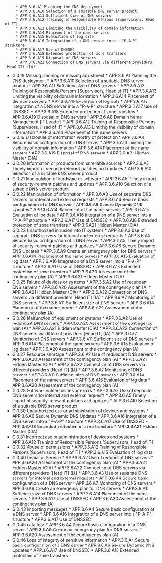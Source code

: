          * APP.3.6.A1 Planning the DNS deployment
         * APP.3.6.A10 Selection of a suitable DNS server product
         * APP.3.6.A11 Sufficient size of DNS servers
         * APP.3.6.A12 Training of Responsible Persons [Supervisors, Head of IT]
         * APP.3.6.A13 Limiting the visibility of domain information
         * APP.3.6.A14 Placement of the name servers
         * APP.3.6.A15 Evaluation of log data
         * APP.3.6.A16 Integration of a DNS server into a "P-A-P" structure
         * APP.3.6.A17 Use of DNSSEC
         * APP.3.6.A18 Extended protection of zone transfers
         * APP.3.6.A19 Disposal of DNS servers
         * APP.3.6.A22 Connection of DNS servers via different providers [Head IT] (IA)
* G 0.18 Missing planning or missing adjustment
         * APP.3.6.A1 Planning the DNS deployment
         * APP.3.6.A10 Selection of a suitable DNS server product
         * APP.3.6.A11 Sufficient size of DNS servers
         * APP.3.6.A12 Training of Responsible Persons [Supervisors, Head of IT]
         * APP.3.6.A13 Limiting the visibility of domain information
         * APP.3.6.A14 Placement of the name servers
         * APP.3.6.A15 Evaluation of log data
         * APP.3.6.A16 Integration of a DNS server into a "P-A-P" structure
         * APP.3.6.A17 Use of DNSSEC
         * APP.3.6.A18 Extended protection of zone transfers
         * APP.3.6.A19 Disposal of DNS servers
         * APP.3.6.A8 Domain Name Management [IT Leader]
         * APP.3.6.A12 Training of Responsible Persons [Supervisors, Head of IT]
         * APP.3.6.A13 Limiting the visibility of domain information
         * APP.3.6.A14 Placement of the name servers
* G 0.19 Disclosure of information worthy of protection
         * APP.3.6.A4 Secure basic configuration of a DNS server
         * APP.3.6.A13 Limiting the visibility of domain information
         * APP.3.6.A14 Placement of the name servers
         * APP.3.6.A19 Disposal of DNS servers
         * APP.3.6.A21 Hidden Master (CIA)
* G 0.20 Information or products from unreliable sources
         * APP.3.6.A5 Timely import of security-relevant patches and updates
         * APP.3.6.A10 Selection of a suitable DNS server product
* G 0.21 Manipulation of hardware or software
         * APP.3.6.A5 Timely import of security-relevant patches and updates
         * APP.3.6.A10 Selection of a suitable DNS server product
* G 0.22 Manipulation of information
         * APP.3.6.A3 Use of separate DNS servers for internal and external requests
         * APP.3.6.A4 Secure basic configuration of a DNS server
         * APP.3.6.A6 Secure Dynamic DNS Updates
         * APP.3.6.A14 Placement of the name servers
         * APP.3.6.A15 Evaluation of log data
         * APP.3.6.A16 Integration of a DNS server into a "P-A-P" structure
         * APP.3.6.A17 Use of DNSSEC
         * APP.3.6.A18 Extended protection of zone transfers
         * APP.3.6.A21 Hidden Master (CIA)
* G 0.23 Unauthorized intrusion into IT systems
         * APP.3.6.A3 Use of separate DNS servers for internal and external requests
         * APP.3.6.A4 Secure basic configuration of a DNS server
         * APP.3.6.A5 Timely import of security-relevant patches and updates
         * APP.3.6.A6 Secure Dynamic DNS Updates
         * APP.3.6.A9 Create an emergency plan for DNS servers
         * APP.3.6.A14 Placement of the name servers
         * APP.3.6.A15 Evaluation of log data
         * APP.3.6.A16 Integration of a DNS server into a "P-A-P" structure
         * APP.3.6.A17 Use of DNSSEC
         * APP.3.6.A18 Extended protection of zone transfers
         * APP.3.6.A20 Assessment of the contingency plan (A)
         * APP.3.6.A21 Hidden Master (CIA)
* G 0.25 Failure of devices or systems
         * APP.3.6.A2 Use of redundant DNS servers
         * APP.3.6.A20 Assessment of the contingency plan (A)
         * APP.3.6.A21 Hidden Master (CIA)
         * APP.3.6.A22 Connection of DNS servers via different providers [Head IT] (IA)
         * APP.3.6.A7 Monitoring of DNS servers
         * APP.3.6.A11 Sufficient size of DNS servers
         * APP.3.6.A14 Placement of the name servers
         * APP.3.6.A20 Assessment of the contingency plan (A)
* G 0.26 Malfunction of equipment or systems
         * APP.3.6.A2 Use of redundant DNS servers
         * APP.3.6.A20 Assessment of the contingency plan (A)
         * APP.3.6.A21 Hidden Master (CIA)
         * APP.3.6.A22 Connection of DNS servers via different providers [Head IT] (IA)
         * APP.3.6.A7 Monitoring of DNS servers
         * APP.3.6.A11 Sufficient size of DNS servers
         * APP.3.6.A14 Placement of the name servers
         * APP.3.6.A15 Evaluation of log data
         * APP.3.6.A20 Assessment of the contingency plan (A)
* G 0.27 Resource shortage
         * APP.3.6.A2 Use of redundant DNS servers
         * APP.3.6.A20 Assessment of the contingency plan (A)
         * APP.3.6.A21 Hidden Master (CIA)
         * APP.3.6.A22 Connection of DNS servers via different providers [Head IT] (IA)
         * APP.3.6.A7 Monitoring of DNS servers
         * APP.3.6.A11 Sufficient size of DNS servers
         * APP.3.6.A14 Placement of the name servers
         * APP.3.6.A15 Evaluation of log data
         * APP.3.6.A20 Assessment of the contingency plan (A)
* G 0.28 Software vulnerabilities or errors
         * APP.3.6.A3 Use of separate DNS servers for internal and external requests
         * APP.3.6.A5 Timely import of security-relevant patches and updates
         * APP.3.6.A10 Selection of a suitable DNS server product
* G 0.30 Unauthorized use or administration of devices and systems
         * APP.3.6.A6 Secure Dynamic DNS Updates
         * APP.3.6.A16 Integration of a DNS server into a "P-A-P" structure
         * APP.3.6.A17 Use of DNSSEC
         * APP.3.6.A18 Extended protection of zone transfers
         * APP.3.6.A21 Hidden Master (CIA)
* G 0.31 Incorrect use or administration of devices and systems
         * APP.3.6.A12 Training of Responsible Persons [Supervisors, Head of IT]
* G 0.32 Abuse of permissions
         * APP.3.6.A12 Training of Responsible Persons [Supervisors, Head of IT]
         * APP.3.6.A15 Evaluation of log data
* G 0.40 Denial of Service
         * APP.3.6.A2 Use of redundant DNS servers
         * APP.3.6.A20 Assessment of the contingency plan (A)
         * APP.3.6.A21 Hidden Master (CIA)
         * APP.3.6.A22 Connection of DNS servers via different providers [Head IT] (IA)
         * APP.3.6.A3 Use of separate DNS servers for internal and external requests
         * APP.3.6.A4 Secure basic configuration of a DNS server
         * APP.3.6.A7 Monitoring of DNS servers
         * APP.3.6.A9 Create an emergency plan for DNS servers
         * APP.3.6.A11 Sufficient size of DNS servers
         * APP.3.6.A14 Placement of the name servers
         * APP.3.6.A17 Use of DNSSEC
         * APP.3.6.A20 Assessment of the contingency plan (A)
* G 0.43 Importing messages
         * APP.3.6.A4 Secure basic configuration of a DNS server
         * APP.3.6.A16 Integration of a DNS server into a "P-A-P" structure
         * APP.3.6.A17 Use of DNSSEC
* G 0.45 data loss
         * APP.3.6.A4 Secure basic configuration of a DNS server
         * APP.3.6.A9 Create an emergency plan for DNS servers
         * APP.3.6.A20 Assessment of the contingency plan (A)
* G 0.46 Loss of integrity of sensitive information
         * APP.3.6.A4 Secure basic configuration of a DNS server
         * APP.3.6.A6 Secure Dynamic DNS Updates
         * APP.3.6.A17 Use of DNSSEC
         * APP.3.6.A18 Extended protection of zone transfers
